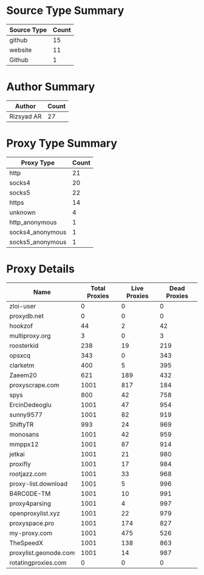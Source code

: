 # Source Type Summary

| Source Type | Count |
|-------------|-------|
| github | 15 |
| website | 11 |
| Github | 1 |


# Author Summary

| Author | Count |
|--------|-------|
| Rizsyad AR | 27 |


# Proxy Type Summary

| Proxy Type | Count |
|------------|-------|
| http | 21 |
| socks4 | 20 |
| socks5 | 22 |
| https | 14 |
| unknown | 4 |
| http_anonymous | 1 |
| socks4_anonymous | 1 |
| socks5_anonymous | 1 |


# Proxy Details

| Name | Total Proxies | Live Proxies | Dead Proxies |
|------|---------------|--------------|---------------|
| zloi-user | 0 | 0 | 0 |
| proxydb.net | 0 | 0 | 0 |
| hookzof | 44 | 2 | 42 |
| multiproxy.org | 3 | 0 | 3 |
| roosterkid | 238 | 19 | 219 |
| opsxcq | 343 | 0 | 343 |
| clarketm | 400 | 5 | 395 |
| Zaeem20 | 621 | 189 | 432 |
| proxyscrape.com | 1001 | 817 | 184 |
| spys | 800 | 42 | 758 |
| ErcinDedeoglu | 1001 | 47 | 954 |
| sunny9577 | 1001 | 82 | 919 |
| ShiftyTR | 993 | 24 | 969 |
| monosans | 1001 | 42 | 959 |
| mmppx12 | 1001 | 87 | 914 |
| jetkai | 1001 | 21 | 980 |
| proxifly | 1001 | 17 | 984 |
| rootjazz.com | 1001 | 33 | 968 |
| proxy-list.download | 1001 | 5 | 996 |
| B4RC0DE-TM | 1001 | 10 | 991 |
| proxy4parsing | 1001 | 4 | 997 |
| openproxylist.xyz | 1001 | 22 | 979 |
| proxyspace.pro | 1001 | 174 | 827 |
| my-proxy.com | 1001 | 475 | 526 |
| TheSpeedX | 1001 | 138 | 863 |
| proxylist.geonode.com | 1001 | 14 | 987 |
| rotatingproxies.com | 0 | 0 | 0 |
